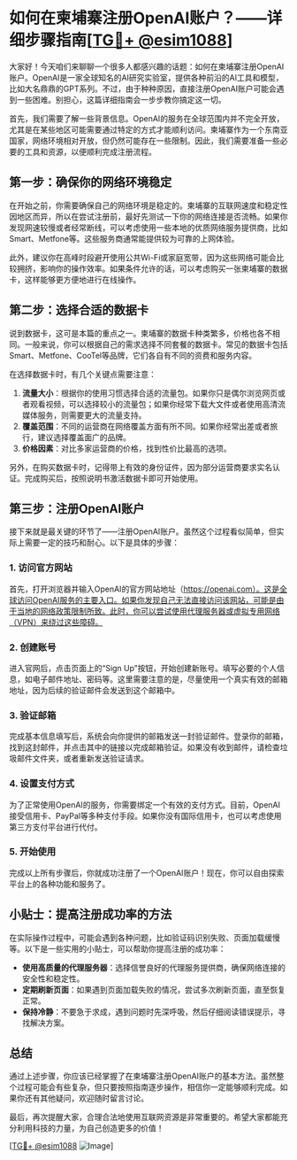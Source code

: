 # 如何在柬埔寨注册OpenAI账户？——详细步骤指南[[TG💪+ @esim1088](https://t.me/s/esim1088)]

大家好！今天咱们来聊聊一个很多人都感兴趣的话题：如何在柬埔寨注册OpenAI账户。OpenAI是一家全球知名的AI研究实验室，提供各种前沿的AI工具和模型，比如大名鼎鼎的GPT系列。不过，由于种种原因，直接注册OpenAI账户可能会遇到一些困难。别担心，这篇详细指南会一步步教你搞定这一切。

首先，我们需要了解一些背景信息。OpenAI的服务在全球范围内并不完全开放，尤其是在某些地区可能需要通过特定的方式才能顺利访问。柬埔寨作为一个东南亚国家，网络环境相对开放，但仍然可能存在一些限制。因此，我们需要准备一些必要的工具和资源，以便顺利完成注册流程。

## 第一步：确保你的网络环境稳定

在开始之前，你需要确保自己的网络环境是稳定的。柬埔寨的互联网速度和稳定性因地区而异，所以在尝试注册前，最好先测试一下你的网络连接是否流畅。如果你发现网速较慢或者经常断线，可以考虑使用一些本地的优质网络服务提供商，比如Smart、Metfone等。这些服务商通常能提供较为可靠的上网体验。

此外，建议你在高峰时段避开使用公共Wi-Fi或家庭宽带，因为这些网络可能会比较拥挤，影响你的操作效率。如果条件允许的话，可以考虑购买一张柬埔寨的数据卡，这样能够更方便地进行在线操作。

## 第二步：选择合适的数据卡

说到数据卡，这可是本篇的重点之一。柬埔寨的数据卡种类繁多，价格也各不相同。一般来说，你可以根据自己的需求选择不同套餐的数据卡。常见的数据卡包括Smart、Metfone、CooTel等品牌，它们各自有不同的资费和服务内容。

在选择数据卡时，有几个关键点需要注意：

1. **流量大小**：根据你的使用习惯选择合适的流量包。如果你只是偶尔浏览网页或者观看视频，可以选择较小的流量包；如果你经常下载大文件或者使用高清流媒体服务，则需要更大的流量支持。
2. **覆盖范围**：不同的运营商在网络覆盖方面有所不同。如果你经常出差或者旅行，建议选择覆盖面广的品牌。
3. **价格因素**：对比多家运营商的价格，找到性价比最高的选项。

另外，在购买数据卡时，记得带上有效的身份证件，因为部分运营商要求实名认证。完成购买后，按照说明书激活数据卡即可开始使用。

## 第三步：注册OpenAI账户

接下来就是最关键的环节了——注册OpenAI账户。虽然这个过程看似简单，但实际上需要一定的技巧和耐心。以下是具体的步骤：

### 1. 访问官方网站

首先，打开浏览器并输入OpenAI的官方网站地址（https://openai.com）。这是全球访问OpenAI服务的主要入口。如果你发现自己无法直接访问该网站，可能是由于当地的网络政策限制所致。此时，你可以尝试使用代理服务器或虚拟专用网络（VPN）来绕过这些障碍。

### 2. 创建账号

进入官网后，点击页面上的“Sign Up”按钮，开始创建新账号。填写必要的个人信息，如电子邮件地址、密码等。这里需要注意的是，尽量使用一个真实有效的邮箱地址，因为后续的验证邮件会发送到这个邮箱中。

### 3. 验证邮箱

完成基本信息填写后，系统会向你提供的邮箱发送一封验证邮件。登录你的邮箱，找到这封邮件，并点击其中的链接以完成邮箱验证。如果没有收到邮件，请检查垃圾邮件文件夹，或者重新发送验证请求。

### 4. 设置支付方式

为了正常使用OpenAI的服务，你需要绑定一个有效的支付方式。目前，OpenAI接受信用卡、PayPal等多种支付手段。如果你没有国际信用卡，也可以考虑使用第三方支付平台进行代付。

### 5. 开始使用

完成以上所有步骤后，你就成功注册了一个OpenAI账户！现在，你可以自由探索平台上的各种功能和服务了。

## 小贴士：提高注册成功率的方法

在实际操作过程中，可能会遇到各种问题，比如验证码识别失败、页面加载缓慢等。以下是一些实用的小贴士，可以帮助你提高注册的成功率：

- **使用高质量的代理服务器**：选择信誉良好的代理服务提供商，确保网络连接的安全性和稳定性。
- **定期刷新页面**：如果遇到页面加载失败的情况，尝试多次刷新页面，直至恢复正常。
- **保持冷静**：不要急于求成，遇到问题时先深呼吸，然后仔细阅读错误提示，寻找解决方案。

## 总结

通过上述步骤，你应该已经掌握了在柬埔寨注册OpenAI账户的基本方法。虽然整个过程可能会有些复杂，但只要按照指南逐步操作，相信你一定能够顺利完成。如果你还有其他疑问，欢迎随时留言讨论。

最后，再次提醒大家，合理合法地使用互联网资源是非常重要的。希望大家都能充分利用科技的力量，为自己创造更多的价值！

[[TG💪+ @esim1088](https://t.me/s/esim1088) ![Image](https://i.postimg.cc/4NQfJmqS/Snipaste-2025-05-13-00-14-12.png)]